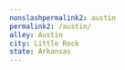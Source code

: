 ```yaml
---
﻿nonslashpermalink2: austin
permalink2: /austin/
alley: Austin
city: Little Rock
state: Arkansas
---
```

